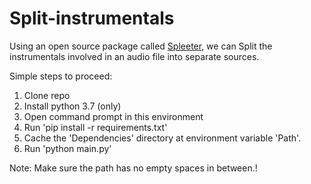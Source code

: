 # Split-instrumentals

Using an open source package called [Spleeter](https://github.com/deezer/spleeter), we can Split the instrumentals involved in an audio file into separate sources.

Simple steps to proceed:
1. Clone repo
2. Install python 3.7 (only)
3. Open command prompt in this environment
4. Run 'pip install -r requirements.txt'
5. Cache the 'Dependencies' directory at environment variable 'Path'.
6. Run 'python main.py'

Note: Make sure the path has no empty spaces in between.!
